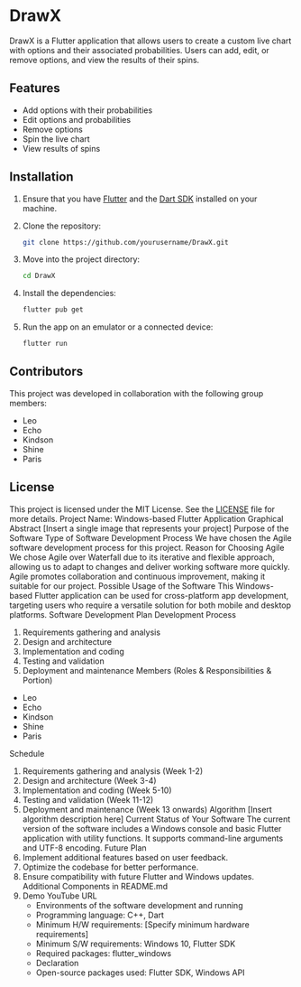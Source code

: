 # DrawX

DrawX is a Flutter application that allows users to create a custom live chart with options and their associated probabilities. Users can add, edit, or remove options, and view the results of their spins.

## Features

- Add options with their probabilities
- Edit options and probabilities
- Remove options
- Spin the live chart
- View results of spins

## Installation

1. Ensure that you have [Flutter](https://flutter.dev/docs/get-started/install) and the [Dart SDK](https://dart.dev/get-dart) installed on your machine.

2. Clone the repository:

    ```sh
    git clone https://github.com/yourusername/DrawX.git
    ```

3. Move into the project directory:
    
    ```sh
   cd DrawX
   ```
4. Install the dependencies:
        
    ```sh
    flutter pub get
    ```
5. Run the app on an emulator or a connected device:
        
    ```sh
    flutter run
    ```
## Contributors

This project was developed in collaboration with the following group members:

- Leo
- Echo
- Kindson
- Shine
- Paris

## License

This project is licensed under the MIT License. See the [LICENSE](LICENSE) file for more details.
Project Name: Windows-based Flutter Application
Graphical Abstract
[Insert a single image that represents your project]
Purpose of the Software
Type of Software Development Process
We have chosen the Agile software development process for this project.
Reason for Choosing Agile
We chose Agile over Waterfall due to its iterative and flexible approach, allowing us to adapt to changes and deliver working software more quickly. Agile promotes collaboration and continuous improvement, making it suitable for our project.
Possible Usage of the Software
This Windows-based Flutter application can be used for cross-platform app development, targeting users who require a versatile solution for both mobile and desktop platforms.
Software Development Plan
Development Process
1. Requirements gathering and analysis
2. Design and architecture
3. Implementation and coding
4. Testing and validation
5. Deployment and maintenance
Members (Roles & Responsibilities & Portion)
* Leo
* Echo
* Kindson
* Shine
* Paris

Schedule
1. Requirements gathering and analysis (Week 1-2)
2. Design and architecture (Week 3-4)
3. Implementation and coding (Week 5-10)
4. Testing and validation (Week 11-12)
5. Deployment and maintenance (Week 13 onwards)
Algorithm
[Insert algorithm description here]
Current Status of Your Software
The current version of the software includes a Windows console and basic Flutter application with utility functions. It supports command-line arguments and UTF-8 encoding.
Future Plan
1. Implement additional features based on user feedback.
2. Optimize the codebase for better performance.
3. Ensure compatibility with future Flutter and Windows updates.
Additional Components in README.md
1. Demo YouTube URL
    * Environments of the software development and running
    * Programming language: C++, Dart
    * Minimum H/W requirements: [Specify minimum hardware requirements]
    * Minimum S/W requirements: Windows 10, Flutter SDK
    * Required packages: flutter_windows
    * Declaration
    * Open-source packages used: Flutter SDK, Windows API
